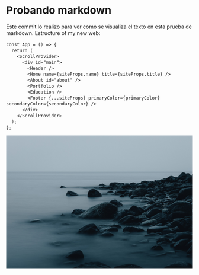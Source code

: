 # Probando markdown
Este commit lo realizo para ver como se visualiza el texto en esta prueba de markdown.
Estructure of my new web:
```
const App = () => {
  return (
    <ScrollProvider>
      <div id="main">
        <Header />
        <Home name={siteProps.name} title={siteProps.title} />
        <About id="about" />
        <Portfolio />
        <Education />
        <Footer {...siteProps} primaryColor={primaryColor} secondaryColor={secondaryColor} />
      </div>
    </ScrollProvider>
  );
};
```
![image of the sea](https://github.com/socrallacer/sllacerweb/blob/main/src/images/inicio.jpg)
